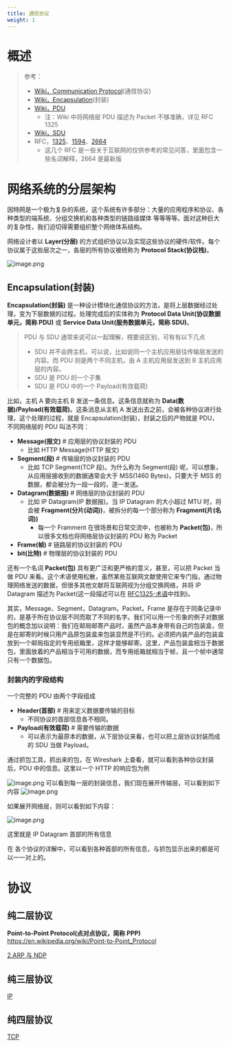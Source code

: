 ```yaml
---
title: 通信协议
weight: 1
---
```


# 概述

> 参考：
>
> - [Wiki，Communication Protocol](https://en.wikipedia.org/wiki/Communication_protocol)(通信协议)
> - [Wiki，Encapsulation](<https://en.wikipedia.org/wiki/Encapsulation_(networking)>)(封装)
> - [Wiki，PDU](https://en.wikipedia.org/wiki/Protocol_data_unit)
>   - 注：Wiki 中将网络层 PDU 描述为 Packet 不够准确，详见 RFC 1325
> - [Wiki，SDU](https://en.wikipedia.org/wiki/Service_data_unit)
> - RFC，[1325](https://datatracker.ietf.org/doc/html/rfc1325)、[1594](https://datatracker.ietf.org/doc/html/rfc1594)、[2664](https://datatracker.ietf.org/doc/html/rfc2664)
>   - 这几个 RFC 是一些关于互联网的仅供参考的常见问答，里面包含一些名词解释，2664 是最新版

# 网络系统的分层架构

因特网是一个极为复杂的系统，这个系统有许多部分：大量的应用程序和协议、各种类型的端系统、分组交换机和各种类型的链路级媒体 等等等等。面对这种巨大的复杂性，我们迫切得需要组织整个网络体系结构。

网络设计者以 **Layer(分层)** 的方式组织协议以及实现这些协议的硬件/软件。每个协议属于这些层次之一，各层的所有协议被统称为 **Protocol Stack(协议栈)**。

![image.png](https://notes-learning.oss-cn-beijing.aliyuncs.com/bdmhzx/1628914014057-a14c5659-364a-4bfb-ad46-0dbec7375997.png)

## Encapsulation(封装)

**Encapsulation(封装)** 是一种设计模块化通信协议的方法，是将上层数据经过处理，变为下层数据的过程。处理完成后的实体称为 **Protocol Data Unit(协议数据单元，简称 PDU)** 或 **Service Data Unit(服务数据单元，简称 SDU)**。

> PDU 与 SDU 通常来说可以一起理解，楞要说区别，可有有以下几点
>
> - SDU 并不会跨主机，可以说，比如说同一个主机应用层往传输层发送的内容。而 PDU 则是两个不同主机，由 A 主机应用层发送到 B 主机应用层的内容。
> - SDU 是 PDU 的一个子集
> - SDU 是 PDU 中的一个 Payload(有效载荷)

比如，主机 A 要向主机 B 发送一条信息。这条信息就称为 **Data(数据)/Payload(有效载荷)**。这条消息从主机 A 发送出去之前，会被各种协议进行处理，这个处理的过程，就是 Encapsulation(封装)，封装之后的产物就是 PDU，不同网络层的 PDU 叫法不同：

- **Message(报文)** # 应用层的协议封装的 PDU
  - 比如 HTTP Message(HTTP 报文)
- **Segment(段)** # 传输层的协议封装的 PDU
  - 比如 TCP Segment(TCP 段)。为什么称为 Segment(段) 呢，可以想象，从应用层接收到的数据通常会大于 MSS(1460 Bytes)，只要大于 MSS 的数据，都会被分为一段一段的，逐一发送。
- **Datagram(数据报)** # 网络层的协议封装的 PDU
  - 比如 IP Datagram(IP 数据报)。当 IP Datagram 的大小超过 MTU 时，将会被 **Fragment(分片(动词))**，被拆分的每一个部分称为 **Fragment(片(名词))**
    - 每一个 Framment 在很场景和日常交流中，也被称为 **Packet(包)**，所以很多文档也将网络层协议封装的 PDU 称为 Packet
- **Frame(帧)** # 链路层的协议封装的 PDU
- **bit(比特)** # 物理层的协议封装的 PDU

还有一个名词 **Packet(包)** 具有更广泛和更严格的意义，甚至，可以把 Packet 当做 PDU 来看。这个术语使用松散，虽然某些互联网文献使用它来专门指，通过物理网络发送的数据，但很多其他文献将互联网视为分组交换网络，并将 IP Datagram 描述为 Packet(这一段描述可以在 [RFC1325-术语](https://datatracker.ietf.org/doc/html/rfc1325#page-30)中找到)。

其实，Message、Segment，Datagram，Packet，Frame 是存在于同条记录中的，是基于所在协议层不同而取了不同的名字。我们可以用一个形象的例子对数据包的概念加以说明：我们在邮局邮寄产品时，虽然产品本身带有自己的包装盒，但是在邮寄的时候只用产品原包装盒来包装显然是不行的。必须把内装产品的包装盒放到一个邮局指定的专用纸箱里，这样才能够邮寄。这里，产品包装盒相当于数据包，里面放着的产品相当于可用的数据，而专用纸箱就相当于帧，且一个帧中通常只有一个数据包。

### 封装内的字段结构

一个完整的 PDU 由两个字段组成

- **Header(首部)** # 用来定义数据要传输的目标
    - 不同协议的首部信息各不相同。
- **Payload(有效载荷)** # 需要传输的数据
    - 可以表示为最原本的数据，从下层协议来看，也可以把上层协议封装而成的 SDU 当做 Payload。

通过抓包工具，抓出来的包，在 Wireshark 上查看，就可以看到各种协议封装后，PDU 中的信息。这里以一个 HTTP 的响应包为例

![image.png](https://notes-learning.oss-cn-beijing.aliyuncs.com/bdmhzx/1629077712291-6d02d74d-54f4-494b-9b6f-1a850d99005e.png)
可以看到每一层的封装信息，我们现在展开传输层，可以看到如下内容
![image.png](https://notes-learning.oss-cn-beijing.aliyuncs.com/bdmhzx/1629077829616-4487b427-08b0-4799-8d16-37e6e3717286.png)

如果展开网络层，则可以看到如下内容：

![image.png](https://notes-learning.oss-cn-beijing.aliyuncs.com/bdmhzx/1629078088587-4b67122f-443c-4e5e-a08b-41f438267ffb.png)

这里就是 IP Datagram 首部的所有信息

在 各个协议的详解中，可以看到各种首部的所有信息，与抓包显示出来的都是可以一一对上的。

# 协议

## 纯二层协议

**Point-to-Point Protocol(点对点协议，简称 PPP)** https://en.wikipedia.org/wiki/Point-to-Point_Protocol

[2.ARP 与 NDP](/docs/4.数据通信/通信协议/2.ARP%20与%20NDP.md)

## 纯三层协议

[IP](/docs/4.数据通信/通信协议/3_4.TCP_IP/IP/IP.md)

## 纯四层协议

[TCP](/docs/4.数据通信/通信协议/3_4.TCP_IP/TCP/TCP.md)